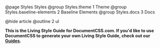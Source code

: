 @page Styles Styles
@group Styles.theme 1 Theme
@group Styles.baseline-elements 2 Baseline Elements
@group Styles.docs 3 Docs

@hide article
@outline 2 ul

**This is the Living Style Guide for DocumentCSS.com. If you'd like to use DocumentCSS to generate your own Living Style Guide, check out our [Guides](/docs/index.html).**
